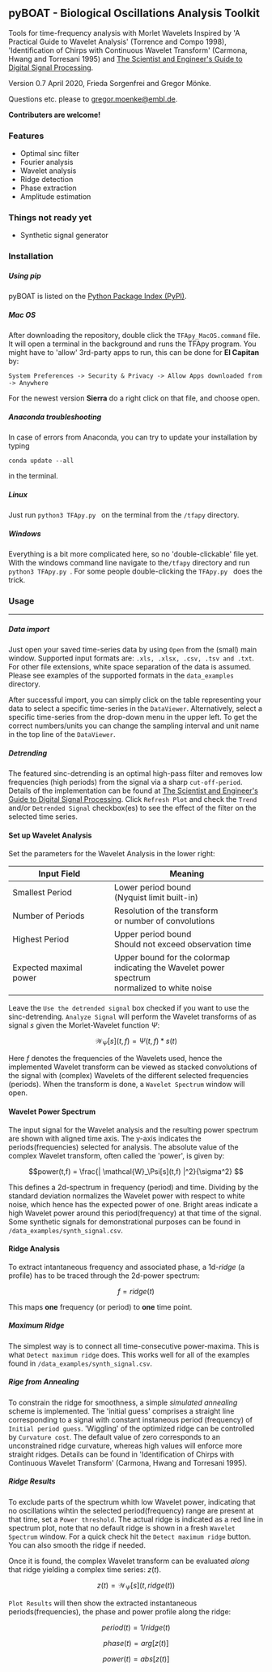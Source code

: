 ## pyBOAT - Biological Oscillations Analysis Toolkit ##


Tools for time-frequency analysis with Morlet Wavelets
Inspired by 'A Practical Guide to Wavelet Analysis' (Torrence
and Compo 1998), 'Identification of Chirps with Continuous Wavelet Transform'
(Carmona, Hwang and Torresani 1995)
and [The Scientist and Engineer's Guide to Digital Signal Processing](http://www.dspguide.com/).

Version 0.7 April 2020, Frieda Sorgenfrei and Gregor Mönke. 

Questions etc. please to gregor.moenke@embl.de.

**Contributers are welcome!**

### Features ###

* Optimal sinc filter
* Fourier analysis
* Wavelet analysis 
* Ridge detection
* Phase extraction
* Amplitude estimation

### Things not ready yet ###

* Synthetic signal generator

### Installation ###



##### Using  pip #####

pyBOAT is listed on the [Python Package Index (PyPI)](https://pypi.org/project/pyboat).



##### Mac OS #####

After downloading the repository, double click the 
``` TFApy_MacOS.command ``` file. It will open a 
terminal in the background and runs the TFApy program.
You might have to 'allow' 3rd-party apps to run, this
can be done for **El Capitan** by:

``` System Preferences -> Security & Privacy -> Allow Apps downloaded from -> Anywhere ```

For the newest version **Sierra** do a right click on that file,
and choose open.

##### Anaconda troubleshooting #####

In case of errors from Anaconda, you can try to update
your installation by typing

```conda update --all ```

in the terminal.

##### Linux #####

Just run ```python3 TFApy.py ``` on the terminal 
from the ``` /tfapy ``` directory.

##### Windows #####

Everything is a bit more complicated here, so no 'double-clickable' file yet. 
With the windows command line navigate to the``` /tfapy ``` directory
and run ```python3 TFApy.py ```. For some people double-clicking the ```TFApy.py ```
does the trick.

### Usage ###
-------------

##### Data import #####

Just open your saved time-series data by using ``` Open ``` 
from the (small) main window. Supported input formats are:
``` .xls, .xlsx, .csv, .tsv and .txt ```. For other file
extensions, white space separation of the data is assumed.
Please see examples of the supported formats in the 
``` data_examples ``` directory.

After successful import, you can simply click on the table representing
your data to select a specific time-series in the ``` DataViewer ```. 
Alternatively, select a specific time-series from the drop-down menu in the upper left.
To get the correct numbers/units you can change the sampling interval 
and unit name in the top line of the ``` DataViewer ```.

##### Detrending  #####


The featured sinc-detrending is an optimal high-pass filter and removes low frequencies (high periods) 
from the signal via a sharp ``` cut-off-period ```. Details of the implementation can be found at 
[The Scientist and Engineer's Guide to Digital Signal Processing](http://www.dspguide.com/).
Click ``` Refresh Plot ``` and check the ``` Trend ``` and/or ``` Detrended Signal ``` checkbox(es)
to see the effect of the filter on the selected time series.

#### Set up Wavelet Analysis ####

Set the parameters for the Wavelet Analysis in the lower right:

| Input Field   | Meaning    |
| --- | --- |
| Smallest Period | Lower period bound <br> (Nyquist limit built-in)  |
| Number of Periods | Resolution of the transform <br> or number of convolutions             |   
| Highest Period | Upper period bound <br> Should not exceed observation time     |
| Expected maximal power | Upper bound for the colormap <br> indicating the Wavelet power spectrum <br> normalized to white noise |

Leave the ``` Use the detrended signal ``` box checked if you want to use the sinc-detrending. 
``` Analyze Signal ``` will perform the Wavelet transforms of as signal *s* given the Morlet-Wavelet function $`\Psi`$:

```math
\mathcal{W}_\Psi[s](t,f) = \Psi(t,f) * s(t)
```

Here *f* denotes the frequencies of the Wavelets used, hence the implemented Wavelet transform can be viewed as stacked
convolutions of the signal with (complex) Wavelets of the different selected frequencies (periods). When the transform is done, 
a ```Wavelet Spectrum``` window will open.


#### Wavelet Power Spectrum  ####

The input signal for the Wavelet analysis and the resulting power spectrum are shown with aligned time axis. 
The y-axis indicates the periods(frequencies) selected for analysis. The absolute value of the complex 
Wavelet transform, often called the 'power', is given by:

```math
power(t,f) = \frac{| \mathcal{W}_\Psi[s](t,f) |^2}{\sigma^2} 
```

This defines a 2d-spectrum in frequency (period) and time. Dividing by the standard deviation
normalizes the Wavelet power with respect to white noise, which hence has the expected power of one.
Bright areas indicate a high Wavelet power around this period(frequency) at that time of the signal. Some synthetic signals
for demonstrational purposes can be found in ``` /data_examples/synth_signal.csv ```.

####  Ridge Analysis ####

To extract intantaneous frequency and associated phase, a 1d-*ridge* (a profile) has to be traced through the 
2d-power spectrum:

```math
f = ridge(t)
```
This maps **one** frequency (or period) to **one** time point.

##### Maximum Ridge #####

The simplest way is to connect all time-consecutive power-maxima. This is what
``` Detect maximum ridge ``` does. This works well for all of the examples found in 
``` /data_examples/synth_signal.csv ```.

##### Rige from Annealing #####

To constrain the ridge for smoothness, a simple *simulated annealing* scheme is implemented. 
The 'initial guess' comprises a straight line corresponding to a signal with constant
instaneous period (frequency) of ``` Initial period guess ```. 'Wiggling' of the optimized
ridge can be controlled by ``` Curvature cost ```. The default value of zero corresponds
to an unconstrained ridge curvature, whereas high values will enforce more straight ridges.
Details can be found in 'Identification of Chirps with Continuous Wavelet Transform'
(Carmona, Hwang and Torresani 1995).

##### Ridge Results #####

To exclude parts of the spectrum whith 
low Wavelet power, indicating that no oscillations wihtin the selected period(frequency)
range are present at that time, set a ``` Power threshold ```. The actual ridge is indicated as a
red line in spectrum plot, note that no default ridge is shown in a fresh 
``` Wavelet Spectrum ``` window. For a quick check hit the ``` Detect maximum ridge ``` button. 
You can also smooth the ridge if needed.

Once it is found, the complex Wavelet transform can be evaluated *along*
that ridge yielding a complex time series: $`z(t)`$. 

```math
z(t) = \mathcal{W}_\Psi[s](t, ridge(t) )
``` 
``` Plot Results ``` will then show the extracted
instantaneous periods(frequencies), the phase and power profile along the ridge:

```math
period(t) = 1/ridge(t)
```
```math
phase(t) = arg[z(t)]
```
```math
power(t) = abs[z(t)]
```

